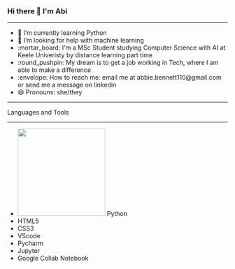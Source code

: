 ### Hi there 👋 I'm Abi
<hr>
<ul>
<li> 🌱 I’m currently learning Python </li> 
<li> 🤔 I’m looking for help with machine learning </li> 
<li> :mortar_board: I'm a MSc Student studying Computer Science with AI at Keele Univeristy by distance learning part time</li>
<li> :round_pushpin: My dream is to get a job working in Tech, where I am able to make a difference </li>
<li> :envelope: How to reach me: email me at abbie.bennett110@gmail.com or send me a message on linkedin </li> 
<li> 😄 Pronouns: she/they </li> 
</ul>
<hr>
Languages and Tools
<hr>
<ul>
<li> <img src="https://pluspng.com/img-png/python-logo-png-big-image-png-2400.png" width="200""> Python </li> 
<li> HTML5 </li> 
<li> CSS3 </li> 
<li> VScode </li> 
<li> Pycharm </li> 
<li> Jupyter </li> 
<li> Google Collab Notebook </li> 
</ul>



   
